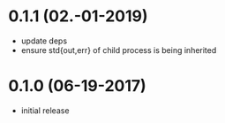 # 0.1.1 (02.-01-2019)

* update deps
* ensure std{out,err} of child process is being inherited

# 0.1.0 (06-19-2017)

* initial release
